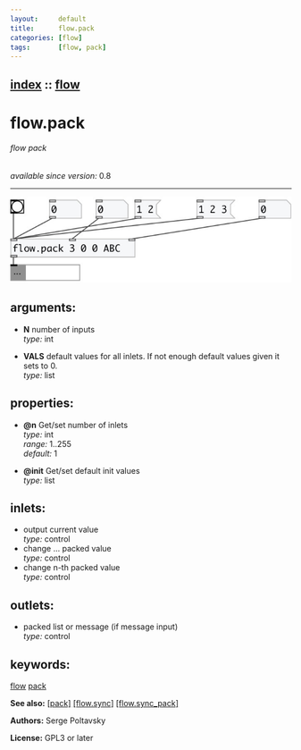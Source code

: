 ```yaml
---
layout:     default
title:      flow.pack
categories: [flow]
tags:       [flow, pack]
---
```

[index](index.html) :: [flow](category_flow.html)
---

# flow.pack

###### flow pack

*available since version:* 0.8

---




[![example](../examples/img/flow.pack.jpg)](../examples/pd/flow.pack.pd)



## arguments:

* **N**
number of inputs<br>
_type:_ int<br>

* **VALS**
default values for all inlets. If not enough default values given it sets to 0.<br>
_type:_ list<br>





## properties:

* **@n** 
Get/set number of inlets<br>
_type:_ int<br>
_range:_ 1..255<br>
_default:_ 1<br>

* **@init** 
Get/set default init values<br>
_type:_ list<br>



## inlets:

* output current value<br>
_type:_ control
* change ... packed value<br>
_type:_ control
* change n-th packed value<br>
_type:_ control



## outlets:

* packed list or message (if message input)<br>
_type:_ control



## keywords:

[flow](keywords/flow.html)
[pack](keywords/pack.html)



**See also:**
[\[pack\]](pack.html)
[\[flow.sync\]](flow.sync.html)
[\[flow.sync_pack\]](flow.sync_pack.html)




**Authors:** Serge Poltavsky




**License:** GPL3 or later





